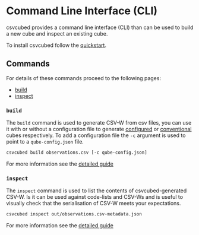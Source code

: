 # Command Line Interface (CLI)

csvcubed provides a command line interface (CLI) than can be used to build a new cube and inspect an existing cube.

To install csvcubed follow the [quickstart](installation.md).

## Commands

For details of these commands proceed to the following pages:

* [build](../guides/command-line/build-command.md)
* [inspect](../guides/command-line/inspect-command.md)

### `build`

The `build` command is used to generate CSV-W from csv files, you can use it with or without a configuration file to generate [configured](../guides/qube-config.md#configuration) or [conventional](../guides/qube-config.md#convention-first-method) cubes respectively. To add a configuration file the `-c` argument is used to point to a `qube-config.json` file.

```bash
csvcubed build observations.csv [-c qube-config.json]
```

For more information see the [detailed guide](../guides/command-line/build-command.md)

### `inspect`

The `inspect` command is used to list the contents of csvcubed-generated CSV-W. Is it can be used against code-lists and CSV-Ws and is useful to visually check that the serialisation of CSV-W meets your expectations.

```bash
csvcubed inspect out/observations.csv-metadata.json
```

For more information see the [detailed guide](../guides/command-line/inspect-command.md)
